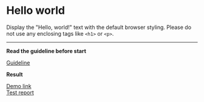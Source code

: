 # Hello world

Display the "Hello, world!" text with the default browser styling. Please do not 
use any enclosing tags like `<h1>` or `<p>`.
___
**Read the guideline before start**

[Guideline](https://github.com/mate-academy/layout_task-guideline/blob/master/README.md)

**Result**

[Demo link](https://ilovepinkpony1/layout_hello-world/) <br>
[Test report](https://ilovepinkpony1/layout_hello-world/report/html_report/)
